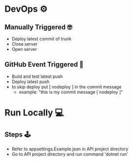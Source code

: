 # DevOps ⚙️
## Manually Triggered 🤓
* Deploy latest commit of trunk
* Close server
* Open server
## GitHub Event Triggered 🤖
* Build and test latest push
* Deploy latest push
* to skip deploy put [ nodeploy ] in the commit message
    * example: "this is my commit message [ nodeploy ]"
# Run Locally 💻
## Steps 🕹️
  * Refer to appsettings.Example.json in API project directory
  * Go to API project directory and run command 'dotnet run'
